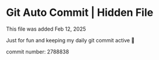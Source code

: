# Git Auto Commit | Hidden File

This file was added Feb 12, 2025

Just for fun and keeping my daily git commit active 🤪

commit number: 2788838
